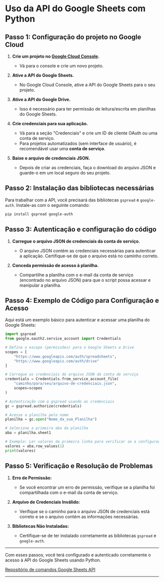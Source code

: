 # Uso da API do Google Sheets com Python

## Passo 1: Configuração do projeto no Google Cloud

1. **Crie um projeto no [Google Cloud Console](https://console.cloud.google.com/).**
   - Vá para o console e crie um novo projeto.
2. **Ative a API do Google Sheets.**
   - No Google Cloud Console, ative a API do Google Sheets para o seu projeto.
3. **Ative a API do Google Drive.**
   - Isso é necessário para ter permissão de leitura/escrita em planilhas do Google Sheets.
4. **Crie credenciais para sua aplicação.**
   - Vá para a seção "Credenciais" e crie um ID de cliente OAuth ou uma conta de serviço.
   - Para projetos automatizados (sem interface de usuário), é recomendável usar uma **conta de serviço**.

5. **Baixe o arquivo de credenciais JSON.**
   - Depois de criar as credenciais, faça o download do arquivo JSON e guarde-o em um local seguro do seu projeto.

## Passo 2: Instalação das bibliotecas necessárias

Para trabalhar com a API, você precisará das bibliotecas `gspread` e `google-auth`. Instale-as com o seguinte comando:

~~~bash
pip install gspread google-auth
~~~

## Passo 3: Autenticação e configuração do código

1. **Carregue o arquivo JSON de credenciais da conta de serviço.**
   - O arquivo JSON contém as credenciais necessárias para autenticar a aplicação. Certifique-se de que o arquivo está no caminho correto.

2. **Conceda permissão de acesso à planilha.**
   - Compartilhe a planilha com o e-mail da conta de serviço (encontrado no arquivo JSON) para que o script possa acessar e manipular a planilha.

## Passo 4: Exemplo de Código para Configuração e Acesso

Aqui está um exemplo básico para autenticar e acessar uma planilha do Google Sheets:

~~~python
import gspread
from google.oauth2.service_account import Credentials

# Defina o escopo (permissões) para o Google Sheets e Drive
scopes = [
    "https://www.googleapis.com/auth/spreadsheets",
    "https://www.googleapis.com/auth/drive"
]

# Carregue as credenciais do arquivo JSON da conta de serviço
credentials = Credentials.from_service_account_file(
    "caminho/para/seu/arquivo-de-credenciais.json",
    scopes=scopes
)

# Autenticação com o gspread usando as credenciais
gc = gspread.authorize(credentials)

# Acesse a planilha pelo nome
planilha = gc.open("Nome_da_sua_Planilha")

# Selecione a primeira aba da planilha
aba = planilha.sheet1

# Exemplo: Ler valores da primeira linha para verificar se a configuração está correta
valores = aba.row_values(1)
print(valores)
~~~

## Passo 5: Verificação e Resolução de Problemas

1. **Erro de Permissão:**
   - Se você encontrar um erro de permissão, verifique se a planilha foi compartilhada com o e-mail da conta de serviço.
   
2. **Arquivo de Credenciais Inválido:**
   - Verifique se o caminho para o arquivo JSON de credenciais está correto e se o arquivo contém as informações necessárias.
   
3. **Bibliotecas Não Instaladas:**
   - Certifique-se de ter instalado corretamente as bibliotecas `gspread` e `google-auth`.

---

Com esses passos, você terá configurado e autenticado corretamente o acesso à API do Google Sheets usando Python.

[Repositório de comandos Google Sheets API](https://github.com/ArielRiello/Documentacao_de_Estudos/blob/main/API/Google_Sheets_API/comandos.MD)

---